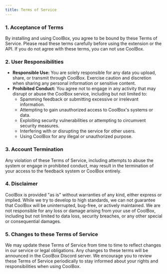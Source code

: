 ```yaml
---
title: Terms of Service
---
```


### **1. Acceptance of Terms**

By installing and using CoolBox, you agree to be bound by these Terms of Service. Please read these terms carefully before using the extension or the API. If you do not agree with these terms, you can not use CoolBox.

### **2. User Responsibilities**

* **Responsible Use:** You are solely responsible for any data you upload, share, or transmit through CoolBox. Exercise caution and discretion when sharing any personal information or sensitive content.
* **Prohibited Conduct:** You agree not to engage in any activity that may disrupt or abuse the CoolBox service, including but not limited to:
    * Spamming feedback or submitting excessive or irrelevant information.
    * Attempting to gain unauthorized access to CoolBox's systems or data.
    * Exploiting security vulnerabilities or attempting to circumvent security measures.
    * Interfering with or disrupting the service for other users.
    * Using CoolBox for any illegal or unauthorized purpose.

### **3. Account Termination**

Any violation of these Terms of Service, including attempts to abuse the system or engage in prohibited conduct, may result in the termination of your access to the feedback system or CoolBox entirely.

### **4. Disclaimer**

CoolBox is provided "as is" without warranties of any kind, either express or implied. While we try to develop to high standards, we can not guarantee that CoolBox will be uninterrupted, bug-free, or actively maintained. We are not responsible for any loss or damage arising from your use of CoolBox, including but not limited to data loss, security breaches, or any other special or consequential damages.

### **5. Changes to these Terms of Service**

We may update these Terms of Service from time to time to reflect changes in our service or legal obligations. Any changes to these terms will be announced in the CoolBox Discord server. We encourage you to review these Terms of Service periodically to stay informed about your rights and responsibilities when using CoolBox.